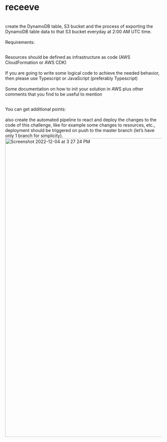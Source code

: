 # receeve

<br>create the DynamoDB table, S3 bucket and the process of exporting the DynamoDB table data to that S3 bucket everyday at 2:00 AM UTC time.</br>
<br> Requirements: </br>

<br>Resources should be defined as infrastructure as code (AWS CloudFormation or AWS CDK)</br>
<br>If you are going to write some logical code to achieve the needed behavior, then please use Typescript or JavaScript (preferably Typescript)</br>
<br>Some documentation on how to init your solution in AWS plus other comments that you find to be useful to mention</br>

<br>
You can get additional points:</br>

<br>
also create the automated pipeline to react and deploy the changes to the code of this challenge, like for example some changes to resources, etc., deployment should be triggered on push to the master branch (let’s have only 1 branch for simplicity).</br>


<img width="959" alt="Screenshot 2022-12-04 at 3 27 24 PM" src="https://user-images.githubusercontent.com/47210393/205485849-80e5b7ce-d3c9-4bb9-8a94-c088b3e84633.png">
